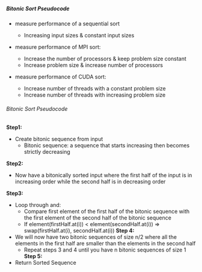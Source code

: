 ##### Bitonic Sort Pseudocode
- measure performance of a sequential sort
  - Increasing input sizes & constant input sizes

- measure performance of MPI sort:
  - Increase the number of processors & keep problem size constant
  - Increase problem size & increase number of processors 

- measure performance of CUDA sort:
  - Increase number of threads with a constant problem size
  - Increase number of threads with increasing problem size 

###### Bitonic Sort Pseudocode
**Step1:**
- Create bitonic sequence from input
  - Bitonic sequence: a sequence that starts increasing then becomes strictly decreasing 

**Step2:**
- Now have a bitonically sorted input where the first half of the input is in increasing order while the second half is in decreasing order

**Step3:**
- Loop through and:
  - Compare first element of the first half of the bitonic sequence with the first element of the second half of the bitonic sequence
   - If element(firstHalf.at(i)) < element(secondHalf.at(i)) ⇒ swap(firstHalf.at(i), secondHalf.at(i))
**Step 4:**
- We will now have two bitonic sequences of size n/2 where all the elements in the first half are smaller than the elements in the second half
  - Repeat steps 3 and 4 until you have n bitonic sequences of size 1
**Step 5:**
- Return Sorted Sequence
